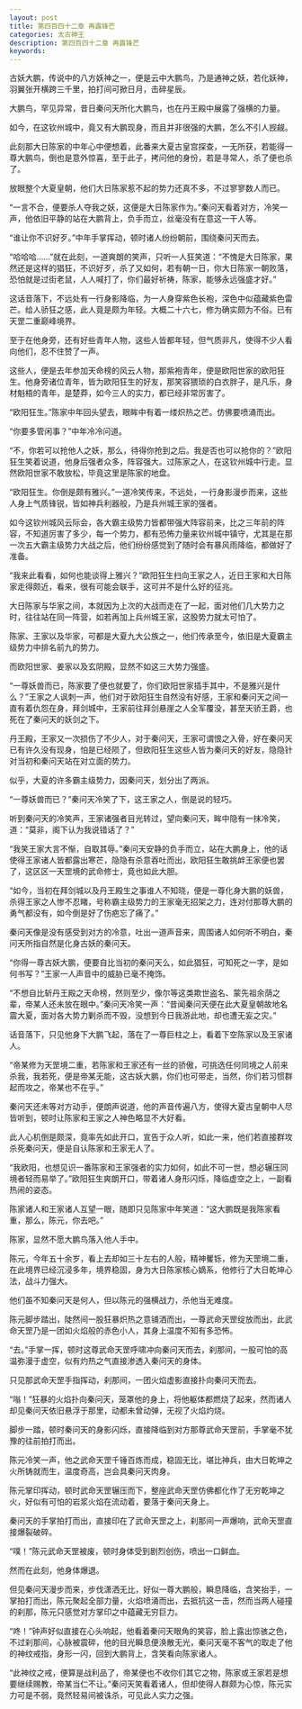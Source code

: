 ```yaml
---
layout: post
title: 第四百四十二章 再露锋芒
categories: 太古神王
description: 第四百四十二章 再露锋芒
keywords:
---
```


古妖大鹏，传说中的八方妖神之一，便是云中大鹏鸟，乃是通神之妖，若化妖神，羽翼张开横跨三千里，拍打间可掀日月，击碎星辰。

大鹏鸟，罕见异常，昔日秦问天所化大鹏鸟，也在丹王殿中展露了强横的力量。

如今，在这钦州城中，竟又有大鹏现身，而且并非很强的大鹏，怎么不引人觊觎。

此刻那大日陈家的中年心中便想着，此番来大夏古皇宫探查，一无所获，若能得一尊大鹏鸟，倒也是意外惊喜，至于此子，拷问他的身份，若是寻常人，杀了便也杀了。

放眼整个大夏皇朝，他们大日陈家惹不起的势力还真不多，不过寥寥数人而已。

“一言不合，便要杀人夺我之妖，这便是大日陈家作为。”秦问天看着对方，冷笑一声，他依旧平静的站在大鹏背上，负手而立，丝毫没有在意这一干人等。

“谁让你不识好歹。”中年手掌挥动，顿时诸人纷纷朝前，围绕秦问天而去。

“哈哈哈……”就在此刻，一道爽朗的笑声，只听一人狂笑道：“不愧是大日陈家，果然还是这样的猖狂，不识好歹，杀了又如何，若有朝一日，你大日陈家一朝败落，恐怕就是过街老鼠，人人喊打了，你们最好祈祷，陈家，能够永远强盛才好。”

这话音落下，不远处有一行身影降临，为一人身穿紫色长袍，深色中似蕴藏紫色雷芒。给人骄狂之感，此人竟是颇为年轻。大概二十六七，修为确实颇为不俗。已有天罡二重巅峰境界。

至于在他身旁，还有好些青年人物，这些人皆都年轻，但气质非凡，使得不少人看向他们，忍不住赞了一声。

这些人，便是去年参加天命榜的风云人物，那紫袍青年，便是欧阳世家的欧阳狂生。他身旁诸位青年，皆为欧阳狂生的好友，那笑容猥琐的白衣胖子，是凡乐，身材魁梧的青年，是楚莽，如今三人的实力，都已经非常厉害了。

“欧阳狂生。”陈家中年回头望去，眼眸中有着一缕炽热之芒。仿佛要喷涌而出。

“你要多管闲事？”中年冷冷问道。

“不，你若可以抢他人之妖，那么，待得你抢到之后。我是否也可以抢你的？”欧阳狂生笑着说道，他身后强者众多，阵容强大。过陈家之人，在这钦州城中行走。显然欧阳世家不敢放松，毕竟这里是陈家的地盘。

“欧阳狂生。你倒是颇有雅兴。”一道冷笑传来，不远处，一行身影漫步而来，这些人身上气质锋锐，皆如神兵利器般，乃是兵州城王家的强者。

如今这钦州城风云际会，各大霸主级势力皆都带强大阵容前来，比之三年前的阵容，不知道厉害了多少，每一个势力，都有恐怖力量来钦州城中镇守，尤其是在那一次五大霸主级势力大战之后，他们纷纷感觉到了随时会有暴风雨降临，都做好了准备。

“我来此看看，如何也能谈得上雅兴？”欧阳狂生扫向王家之人，近日王家和大日陈家走得颇近，看来，很有可能会联手，这可并不是什么好的征兆。

大日陈家与华家之间，本就因为上次的大战而走在了一起，面对他们几大势力之时，往往站在同一阵营，如若再加上兵州城王家，这股势力就太可怕了。

陈家、王家以及华家，可都是大夏九大公族之一，他们传承至今，依旧是大夏霸主级势力中排名前九的势力。

而欧阳世家、姜家以及玄阴殿，显然不如这三大势力强盛。

“一尊妖兽而已，陈家要了便也就要了，你们欧阳世家插手其中，不是雅兴是什么？”王家之人讽刺一声，他们对于欧阳狂生自然没有好感，王家和秦问天之间一直有着仇怨在身，拜剑城中，王家前往拜剑悬崖之人全军覆没，甚至天骄王爵，也死在了秦问天的妖剑之下。

丹王殿，王家又一次损伤了不少人，对于秦问天，王家可谓恨之入骨，好在秦问天已有许久没有现身，怕是已经陨了，但欧阳狂生这些人皆为秦问天的好友，隐隐针对当初和秦问天站在对立面的势力。

似乎，大夏的许多霸主级势力，因秦问天，划分出了两派。

“一尊妖兽而已？”秦问天冷笑了下，这王家之人，倒是说的轻巧。

听到秦问天的冷笑声，王家诸强者目光转过，望向秦问天，眸中隐有一抹冷笑，道：“莫非，阁下认为我说错话了？”

“我笑王家大言不惭，自取其辱。”秦问天安静的负手而立，站在大鹏身上，他的话使得王家诸人皆都露出寒芒，隐隐有杀意吞吐而出，欧阳狂生敢挑衅王家便也罢了，这区区一天罡境的武命修士，竟也如此大胆。

“如今，当初在拜剑城以及丹王殿生之事谁人不知晓，便是一尊化身大鹏的妖兽，杀得王家之人惨不忍睹，号称霸主级势力的王家毫无招架之力，连对付那尊大鹏的勇气都没有，如今倒是好了伤疤忘了痛了。”

秦问天像是没有感受到对方的冷意，吐出一道声音来，周围诸人如何听不明白，秦问天所指自然是化身古妖的秦问天。

“你得一尊古妖大鹏，便要自比当初的秦问天么，如此猖狂，可知死之一字，是如何书写？”王家一人声音中的威胁已毫不掩饰。

“不想自比斩丹王殿之天命榜，然则至少，像尔等这类欺世盗名、蒙先祖余荫之辈，帝某人还未放在眼中。”秦问天冷笑一声：“昔闻秦问天便在此大夏皇朝故地名震大夏，面对各大势力剿杀而不毁，没想到今日我游此地，却也遭无妄之灾。”

话音落下，只见他身下大鹏飞起，落在了一尊巨柱之上，看着下空陈家以及王家诸人。

“帝某修为天罡境二重，若陈家和王家还有一丝的骄傲，可挑选任何同境之人前来杀我，我若死，便是帝某无能，这古妖大鹏，你们也可带走，当然，你们若习惯群起而攻之，帝某也不在乎。”

秦问天还未等对方动手，便朗声说道，他的声音传遍八方，使得大夏古皇朝中人尽皆听到，顿时让陈家和王家之人神色略显不大好看。

此人心机倒是颇深，竟率先如此开口，宣告于众人听，如此一来，他们若直接群攻杀死秦问天，便是自认陈家和王家无人了。

“我欧阳，也想见识一番陈家和王家强者的实力如何，如此不可一世，想必辗压同境者轻而易举了。”欧阳狂生爽朗开口，带着诸人身形闪烁，降临虚空之上，一副看热闹的姿态。

陈家诸人和王家诸人互望一眼，随即只见陈家中年笑道：“这大鹏既是我陈家看重，那么，陈元，你去吧。”

陈家，显然不愿大鹏鸟落入他人手中。

陈元，今年五十余岁，看上去却如三十左右的人般，精神矍铄，修为天罡境二重，在此境界已经沉浸多年，境界稳固，身为大日陈家核心嫡系，他修行了大日乾坤心法，战斗力强大。

他们虽不知秦问天是何人，但以陈元的强横战力，杀他当无难度。

陈元脚步踏出，陡然间一股狂暴炽热之意铺洒而出，一尊武命天罡绽放而出，此武命天罡乃是一团如火焰般的赤色小人，其身上温度不知有多恐怖。

“去。”手掌一挥，顿时这尊武命天罡呼啸冲向秦问天而去，刹那间，一股可怕的高温弥漫于虚空，似有灼热之气直接渗透入秦问天的身体。

只见那武命天罡手指挥动，刹那间，一团火焰虚影直接扑向秦问天而去。

“嗡！”狂暴的火焰扑向秦问天，笼罩他的身上，将他躯体都燃烧了起来，然而诸人却见秦问天依旧悬浮于那里，动都未曾动弹，无视了火焰灼烧。

脚步一踏，顿时秦问天的身影闪烁，直接降临到对方那尊武命天罡前，手掌毫不犹豫的往前拍打而出。

陈元冷笑一声，他之武命天罡千锤百炼而成，稳固无比，堪比神兵，由大日乾坤之火所铸就而生，温度奇高，岂会具秦问天肉身。

陈元掌印挥动，顿时武命天罡辗压而下，整座武命天罡仿佛都化作了无穷乾坤之火，好似有可怕的岩浆火焰在流动着，要落于秦问天身上。

秦问天的手掌拍打而出，直接印在了武命天罡之上，刹那间一声爆响，武命天罡直接爆裂破碎。

“噗！”陈元武命天罡被废，顿时身体受到剧烈创伤，喷出一口鲜血。

然而在此刻，他身体爆退。

但见秦问天漫步而来，步伐潇洒无比，好似一尊大鹏般，瞬息降临，含笑抬手，一掌拍打而出，陈元聚起全部力量，火焰喷涌而出，去抵抗这一击，然而当两人碰撞的刹那，陈元只感觉对方掌印之中蕴藏无穷巨力。

“咚！”钟声好似直接在心头响起，他看着秦问天眼角的笑容，脸上露出惊骇之色，不过刹那间，心脉被震碎，他的目光瞬息便涣散无光，秦问天毫不客气的取走了他的神纹戒指，身形一闪，回到大鹏背上，含笑看向陈家诸人。

“此神纹之戒，便算是战利品了，帝某便也不收你们其它之物，陈家或王家若是想要继续赐教，帝某当仁不让。”秦问天笑看着诸人，但却使得人群颇为心惊，陈元实力可是不弱，竟然轻易间被诛杀，可见此人实力之强。
